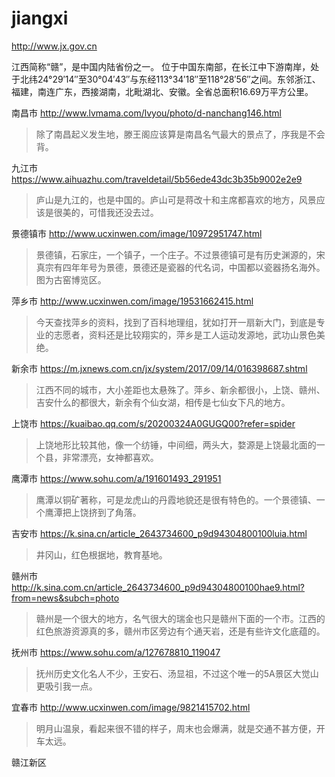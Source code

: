 # jiangxi

http://www.jx.gov.cn 

江西简称“赣”，是中国内陆省份之一。 位于中国东南部，在长江中下游南岸，处于北纬24°29′14″至30°04′43″与东经113°34′18″至118°28′56″之间。东邻浙江、福建，南连广东，西接湖南，北毗湖北、安徽。全省总面积16.69万平方公里。

南昌市 http://www.lvmama.com/lvyou/photo/d-nanchang146.html

> 除了南昌起义发生地，滕王阁应该算是南昌名气最大的景点了，序我是不会背。

九江市 https://www.aihuazhu.com/traveldetail/5b56ede43dc3b35b9002e2e9

> 庐山是九江的，也是中国的。庐山可是蒋改十和主席都喜欢的地方，风景应该是很美的，可惜我还没去过。

景德镇市 http://www.ucxinwen.com/image/10972951747.html

> 景德镇，石家庄，一个镇子，一个庄子。不过景德镇可是有历史渊源的，宋真宗有四年年号为景德，景德还是瓷器的代名词，中国都以瓷器扬名海外。图为古窑博览区。

萍乡市 http://www.ucxinwen.com/image/19531662415.html

> 今天查找萍乡的资料，找到了百科地理组，犹如打开一扇新大门，到底是专业的志愿者，资料还是比较翔实的，萍乡是工人运动发源地，武功山景色美绝。

新余市 https://m.jxnews.com.cn/jx/system/2017/09/14/016398687.shtml

> 江西不同的城市，大小差距也太悬殊了。萍乡、新余都很小，上饶、赣州、吉安什么的都很大，新余有个仙女湖，相传是七仙女下凡的地方。

上饶市 https://kuaibao.qq.com/s/20200324A0GUGQ00?refer=spider

> 上饶地形比较其他，像一个纺锤，中间细，两头大，婺源是上饶最北面的一个县，非常漂亮，女神都喜欢。

鹰潭市 https://www.sohu.com/a/191601493_291951

> 鹰潭以铜矿著称，可是龙虎山的丹霞地貌还是很有特色的。一个景德镇、一个鹰潭把上饶挤到了角落。

吉安市 https://k.sina.cn/article_2643734600_p9d94304800100luia.html

> 井冈山，红色根据地，教育基地。

赣州市 http://k.sina.com.cn/article_2643734600_p9d94304800100hae9.html?from=news&subch=photo

> 赣州是一个很大的地方，名气很大的瑞金也只是赣州下面的一个市。江西的红色旅游资源真的多，赣州市区旁边有个通天岩，还是有些许文化底蕴的。

抚州市 https://www.sohu.com/a/127678810_119047

> 抚州历史文化名人不少，王安石、汤显祖，不过这个唯一的5A景区大觉山更吸引我一点。

宜春市 http://www.ucxinwen.com/image/9821415702.html

> 明月山温泉，看起来很不错的样子，周末也会爆满，就是交通不甚方便，开车太远。

赣江新区